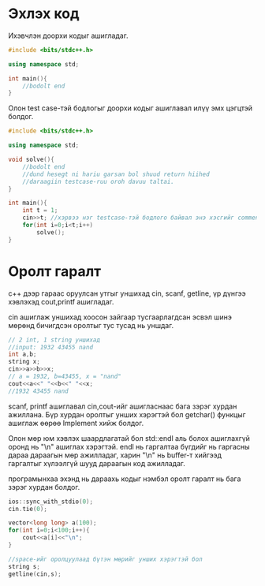 # Эхлэх код

Ихэвчлэн доорхи кодыг ашигладаг.

```cpp
#include <bits/stdc++.h>

using namespace std;

int main(){
    //bodolt end
}
```

Олон test case-тэй бодлогыг доорхи кодыг ашиглавал илүү эмх цэгцтэй болдог.

```cpp
#include <bits/stdc++.h>

using namespace std;

void solve(){
    //bodolt end
    //dund hesegt ni hariu garsan bol shuud return hiihed
    //daraagiin testcase-ruu oroh davuu taltai.
}

int main(){
    int t = 1;
    cin>>t; //хэрвээ нэг testcase-тэй бодлого байвал энэ хэсгийг comment болгоход хангалттай.
    for(int i=0;i<t;i++)
        solve();
}
```

# Оролт гаралт

c++ дээр гараас оруулсан утгыг уншихад cin, scanf, getline, үр дүнгээ хэвлэхэд cout,printf ашигладаг.

cin ашиглаж уншихад хоосон зайгаар тусгаарлагдсан эсвэл шинэ мөрөнд бичигдсэн оролтыг тус тусад нь уншдаг.

```cpp
// 2 int, 1 string уншихад
//input: 1932 43455 nand
int a,b;
string x;
cin>>a>>b>>x;
// a = 1932, b=43455, x = "nand"
cout<<a<<" "<<b<<" "<<x;
//1932 43455 nand
```

scanf, printf ашиглавал cin,cout-ийг ашигласнаас бага зэрэг хурдан ажиллана. Бүр хурдан оролтыг унших хэрэгтэй бол getchar() функцыг ашиглаж өөрөө Implement хийж болдог.

Олон мөр юм хэвлэх шаардлагатай бол std::endl аль болох ашиглахгүй оронд нь "\n" ашиглах хэрэгтэй.
endl нь гаргалтаа бүгдийг нь гаргасны дараа дараагын мөр ажилладаг, харин "\n" нь buffer-т хийгээд гаргалтыг хүлээлгүй шууд дараагын код ажилладаг.

програмынхаа эхэнд нь дараахь кодыг нэмбэл оролт гаралт нь бага зэрэг хурдан болдог.

```cpp
ios::sync_with_stdio(0);
cin.tie(0);
```

```cpp
vector<long long> a(100);
for(int i=0;i<100;i++){
    cout<<a[i]<<"\n";
}

//space-ийг оролцуулаад бүтэн мөрийг унших хэрэгтэй бол 
string s;
getline(cin,s);
```
